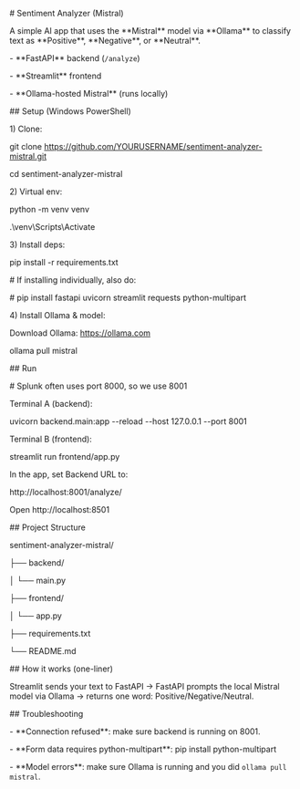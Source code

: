 \# Sentiment Analyzer (Mistral)



A simple AI app that uses the \*\*Mistral\*\* model via \*\*Ollama\*\* to classify text as \*\*Positive\*\*, \*\*Negative\*\*, or \*\*Neutral\*\*.



\- \*\*FastAPI\*\* backend (`/analyze`)

\- \*\*Streamlit\*\* frontend

\- \*\*Ollama-hosted Mistral\*\* (runs locally)



\## Setup (Windows PowerShell)

1\) Clone:

git clone https://github.com/YOURUSERNAME/sentiment-analyzer-mistral.git

cd sentiment-analyzer-mistral



2\) Virtual env:

python -m venv venv

.\\venv\\Scripts\\Activate



3\) Install deps:

pip install -r requirements.txt

\# If installing individually, also do:

\# pip install fastapi uvicorn streamlit requests python-multipart



4\) Install Ollama \& model:

Download Ollama: https://ollama.com

ollama pull mistral



\## Run

\# Splunk often uses port 8000, so we use 8001



Terminal A (backend):

uvicorn backend.main:app --reload --host 127.0.0.1 --port 8001



Terminal B (frontend):

streamlit run frontend/app.py



In the app, set Backend URL to:

http://localhost:8001/analyze/



Open http://localhost:8501



\## Project Structure

sentiment-analyzer-mistral/

├── backend/

│   └── main.py

├── frontend/

│   └── app.py

├── requirements.txt

└── README.md



\## How it works (one-liner)

Streamlit sends your text to FastAPI → FastAPI prompts the local Mistral model via Ollama → returns one word: Positive/Negative/Neutral.



\## Troubleshooting

\- \*\*Connection refused\*\*: make sure backend is running on 8001.

\- \*\*Form data requires python-multipart\*\*: pip install python-multipart

\- \*\*Model errors\*\*: make sure Ollama is running and you did `ollama pull mistral`.



